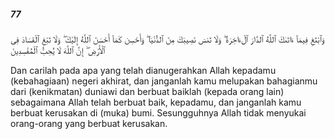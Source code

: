 ##### 77

<span class="ayah">وَٱبْتَغِ فِيمَآ ءَاتَىٰكَ ٱللَّهُ ٱلدَّارَ ٱلْءَاخِرَةَ ۖ وَلَا تَنسَ نَصِيبَكَ مِنَ ٱلدُّنْيَا ۖ وَأَحْسِن كَمَآ أَحْسَنَ ٱللَّهُ إِلَيْكَ ۖ وَلَا تَبْغِ ٱلْفَسَادَ فِى ٱلْأَرْضِ ۖ إِنَّ ٱللَّهَ لَا يُحِبُّ ٱلْمُفْسِدِينَ</span>

<span class="ayah_translation">Dan carilah pada apa yang telah dianugerahkan Allah kepadamu (kebahagiaan) negeri akhirat, dan janganlah kamu melupakan bahagianmu dari (kenikmatan) duniawi dan berbuat baiklah (kepada orang lain) sebagaimana Allah telah berbuat baik, kepadamu, dan janganlah kamu berbuat kerusakan di (muka) bumi. Sesungguhnya Allah tidak menyukai orang-orang yang berbuat kerusakan.</span>
